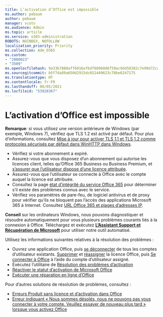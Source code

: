 ```yaml
---
title: L’activation d’Office est impossible
ms.author: pebaum
author: pebaum
manager: scotv
ms.audience: Admin
ms.topic: article
ms.service: o365-administration
ROBOTS: NOINDEX, NOFOLLOW
localization_priority: Priority
ms.collection: Adm_O365
ms.custom:
- "2000023"
- "3509"
ms.openlocfilehash: 9a33b7880aff6016ef6df88960d6f59ac9dd50382c7e99d72ca36bc3c9f344ea
ms.sourcegitcommit: b5f7da89a650d2915dc652449623c78be6247175
ms.translationtype: HT
ms.contentlocale: fr-FR
ms.lasthandoff: 08/05/2021
ms.locfileid: "53928367"
---
```

# <a name="unable-to-activate-office"></a>L’activation d’Office est impossible

**Remarque**: si vous utilisez une version antérieure de Windows (par exemple, Windows 7), vérifiez que TLS 1.2 est activé par défaut. Pour plus d’informations, consultez [Mise à jour pour activer TLS 1.1 et TLS 1.2 comme protocoles sécurisés par défaut dans WinHTTP dans Windows](https://support.microsoft.com/topic/update-to-enable-tls-1-1-and-tls-1-2-as-default-secure-protocols-in-winhttp-in-windows-c4bd73d2-31d7-761e-0178-11268bb10392).

- Vérifiez si votre abonnement a expiré.
- Assurez-vous que vous disposez d’un abonnement qui autorise les licences client, telles qu’Office 365 Business ou Business Premium, et [s’assurer que l’utilisateur dispose d’une licence attribuée](/microsoft-365/admin/manage/assign-licenses-to-users).
- Assurez-vous que l’utilisateur se connecte à Office avec le compte auquel la licence est attribuée.
- Consultez la page [état d’intégrité du service Office 365](/office365/enterprise/view-service-health) pour déterminer s’il existe des problèmes connus avec le service.
- Vérifiez vos paramètres de pare-feu, de logiciel antivirus et de proxy pour vérifier qu’ils ne bloquent pas l’accès des applications Microsoft 365 à Internet. Consultez [URL Office 365 et plages d’adresses IP](/office365/enterprise/urls-and-ip-address-ranges "URL et plages d’adresses IP Office 365").

**Conseil** sur les ordinateurs Windows, nous pouvons diagnostiquer et résoudre automatiquement pour vous plusieurs problèmes courants liés à la connexion à Office. Téléchargez et exécutez **[L’Assistant Support et Récupération de Microsoft](https://aka.ms/SaRA-OfficeSignInScenario)** pour utiliser notre outil automatisé.

Utilisez les informations suivantes relatives à la résolution des problèmes :

- Ouvrez une application Office, puis [se déconnecter](https://support.office.com/article/5a20dc11-47e9-4b6f-945d-478cb6d92071) de tous les comptes d’utilisateur existants. [Supprimer](/microsoft-365/admin/manage/remove-licenses-from-users) et [réassigner](/microsoft-365/admin/manage/assign-licenses-to-users) la licence Office, puis [Se connecter à Office](https://support.office.com/article/628ea040-f265-49de-b986-be09c3ebf8a9) à l’aide du compte d’utilisateur assigné.
- Exécutez l’utilitaire de [Résolution des problèmes d’activation](https://aka.ms/SARA-OfficeActivation-Alchemy)
- [Réactiver le statut d’activation de Microsoft Office](/office365/troubleshoot/activation/reset-office-365-proplus-activation-state "Réactiver le statut d’activation de Microsoft Office")
- [Exécuter une réparation en ligne d’Office](https://support.office.com/Article/7821d4b6-7c1d-4205-aa0e-a6b40c5bb88b?wt.mc_id=Alchemy_ClientDIA)

Pour d’autres solutions de résolution de problèmes, consultez :  

- [Erreurs Produit sans licence et d’activation dans Office](https://support.office.com/Article/0d23d3c0-c19c-4b2f-9845-5344fedc4380?wt.mc_id=Alchemy_ClientDIA)
- [Erreur indiquant « Nous sommes désolés, nous ne pouvons pas vous connecter à votre compte. Veuillez essayer de nouveau plus tard » lorsque vous activez Office](/office/troubleshoot/activation-installation/issue-when-activate-office-from-office-365)